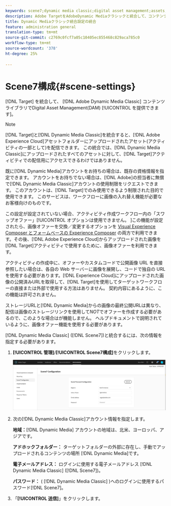 ```yaml
---
keywords: scene7;dynamic media classic;digital asset management;assets;dam;content library;swap image
description: Adobe TargetをAdobeDynamic Mediaクラシックと統合して、コンテンツライブラリでDigital Asset Management(DAM)を提供できます。
title: Dynamic Mediaクラシック統合設定の統合
feature: administration general
translation-type: tm+mt
source-git-commit: c2769c0fcf7a05c10405ec855468c829aca785c0
workflow-type: tm+mt
source-wordcount: '378'
ht-degree: 25%

---
```



# Scene7構成{#scene-settings}

[!DNL Target] を統合して、 [!DNL Adobe Dynamic Media Classic] コンテンツライブラリでDigital Asset Management(DAM) [!UICONTROL を提供できます]。

>[!NOTE]
>
>[!DNL Target]と[!DNL Dynamic Media Classic]を統合すると、[!DNL Adobe Experience Cloud]アセットフォルダーにアップロードされたアセット(アクティビティの一部として)を配信できます。 この統合では、[!DNL Dynamic Media Classic]にアップロードされたすべてのアセットに対して、[!DNL Target]アクティビティでの配信用にアクセスできるわけではありません。

既に[!DNL Dynamic Media]アカウントをお持ちの場合は、既存の資格情報を指定できます。 アカウントをお持ちでない場合は、[!DNL Adobe]の担当者に無償で[!DNL Dynamic Media Classic]アカウントの使用制限をリクエストできます。 このアカウントは、[!DNL Target]でのみ使用できるよう制限された目的で使用できます。 このサービスは、ワークフローに画像の入れ替え機能が必要なお客様向けのものです。

<!-- 
>[!NOTE]
>
>A restricted-use, free [!DNL Dynamic Media Classic] account for [!DNL Adobe Target] is no longer supported for new customers or new users. Existing sign-in credentials work as usual. 
-->

この設定が設定されていない場合、アクティビティ作成ワークフロー内の「スワップオファー」[!UICONTROL オプションは使用できません。 ]この機能が設定されたら、画像オファーを交換／変更するオプションを     [Visual Experience Composer とフォームベースの Experience Composer](/help/c-experiences/experiences.md#concept_A2E10F6AFB3D4AEAB6951EE14688848D) の両方で利用できます。その後、[!DNL Adobe Experience Cloud]からアップロードされた画像を[!DNL Target]アクティビティで使用するために、画像オファーを利用できます。

アクティビティの作成中に、オファーやカスタムコードで公開画像 URL を直接参照したい場合は、各自の Web サーバーに画像を展開し、コードで独自の URL を使用する必要があります。[!DNL Experience Cloud]にアップロードされた画像の公開済みURLを取得して、[!DNL Target]を使用してターゲットワークフローの直接または外部で使用する方法はありません。 契約内容にあるように、この機能は許可されません。

ストレージURLと[!DNL Dynamic Media]からの画像の最終公開URLは異なり、配信は画像のストレージリンクを使用して&#x200B;*NOT*&#x200B;でオファーを作成する必要があるので、このような場合はが機能しません。 ヘルプドキュメントで説明されているように、画像オファー機能を使用する必要があります。

[!DNL Dynamic Media Classic] ([!DNL Scene7])と統合するには、次の情報を指定する必要があります。

1. **[!UICONTROL 管理]**/**[!UICONTROL Scene7構成]**&#x200B;をクリックします。

   ![Scene7ページ](/help/administrating-target/assets/scene7.png)

1. 次の[!DNL Dynamic Media Classic]アカウント情報を指定します。

   **地域：**[!DNL Dynamic Media] アカウントの地域は、北米、ヨーロッパ、アジアです。

   **アドホックフォルダー：** ターゲットフォルダーの外部に存在し、手動でアップロードされるコンテンツの場所 [!DNL Dynamic Media]です。

   **電子メールアドレス：** ログインに使用する電子メールアドレス [!DNL Dynamic Media Classic] ([!DNL Scene7])。

   **パスワード：** ( [!DNL Dynamic Media Classic] )へのログインに使用するパスワード[!DNL Scene7]。

1. 「**[!UICONTROL 送信]**」をクリックします。
